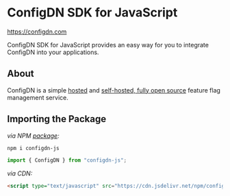 # ConfigDN SDK for JavaScript
https://configdn.com

ConfigDN SDK for JavaScript provides an easy way for you to integrate ConfigDN into your applications.

## About

ConfigDN is a simple <a href="https://configdn.com" target="_blank">hosted</a> and <a href="https://github.com/dBuidl/ConfigDN" target="_blank">self-hosted, fully open source</a> feature flag management service.

## Importing the Package

*via NPM [package](https://npmjs.com/package/configdn-js):*
```PowerShell
npm i configdn-js
```
```js
import { ConfigDN } from "configdn-js";
```

*via CDN:*
```html
<script type="text/javascript" src="https://cdn.jsdelivr.net/npm/configdn-js@latest/dist/configdn.min.js"></script>
```